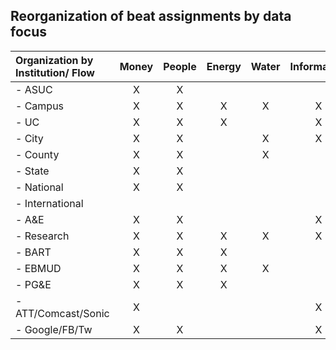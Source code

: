 ## Reorganization of beat assignments by data focus

 Organization by **Institution**/ **Flow** | Money | People | Energy | Water | Information | Goods |Envir |Justice/Security
 :--- |:---: |:---: |:---: |:---: |:---: | :---:|:---: | :---:
  - ASUC |X|X||||X||X
  - Campus|X|X|X|X|X|X|X|X
  - UC|X|X|X||X||X|X
  - City|X|X||X|X||X|X
  - County|X|X||X|||X|X
  - State|X|X|||||X|X
  - National|X|X|||||X|X
  - International||||||
  - A&E|X|X|||X|X
  - Research|X|X|X|X|X|X|X|X
  - BART|X|X|X|||X|X|X
  - EBMUD|X|X|X|X|||X|X
  - PG&E|X|X|X||||X|X
  - ATT/Comcast/Sonic|X||||X|||X
  - Google/FB/Tw|X|X|||X|||X
